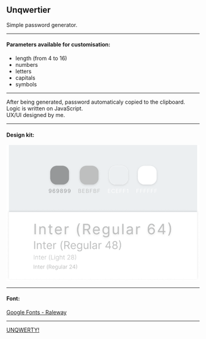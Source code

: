 ## Unqwertier
Simple password generator. 
***
#### Parameters available for customisation: 
* length (from 4 to 16) 
* numbers
* letters
* capitals
* symbols
***
After being generated, password automaticaly copied to the clipboard.   
Logic is written on JavaScript.   
UX/UI designed by me. 
***
#### Design kit:
![Design kit](./src/images/design-kit.png)
***
#### Font:
[Google Fonts - Raleway](https://fonts.google.com/specimen/Inter "Google Fonts - Inter")
***
[UNQWERTY!](https://kvrdv.github.io/unqwertier/)